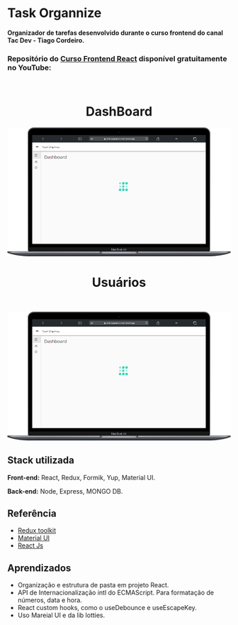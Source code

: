 
# Task Organnize

**Organizador de tarefas desenvolvido durante o curso frontend do canal Tac Dev - Tiago Cordeiro.** 

### Repositório do [Curso Frontend React](https://www.youtube.com/watch?v=bxdLk93idaQ&list=PLl4e5NAFzX70Eo0hshlHzmrYi9IG0bYxq) disponível gratuitamente no YouTube:
</br>
<h1 align="center" >DashBoard</h1>
<p align="center" width="100%">
  <img src="./assets/macairtask.png" />
</p>

<h1 align="center" >Usuários</h1>
</br>
<p align="center" width="100%">
  <img src="./assets/macairtask.png" />
</p>

## Stack utilizada

**Front-end:** React, Redux, Formik, Yup, Material UI.

**Back-end:** Node, Express, MONGO DB.


## Referência

 - [Redux toolkit](https://redux-toolkit.js.org/)
 - [Material UI ](https://v4.mui.com/getting-started/installation/)
 - [React Js](https://react.dev/)

## Aprendizados

- Organização e estrutura de pasta em projeto React. 
- API de Internacionalização intl do ECMAScript.  Para formatação de números, data e hora.
- React custom hooks, como o useDebounce e useEscapeKey.
- Uso Mareial UI e da lib lotties.
